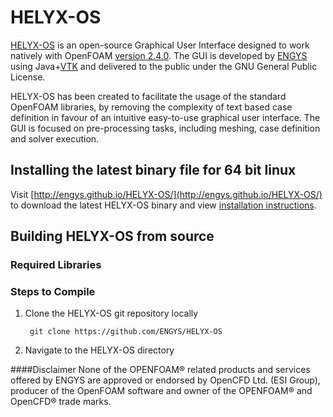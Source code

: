 # HELYX-OS
[HELYX-OS](http://engys.com/products/helyx-os) is an open-source Graphical User Interface designed to work natively with OpenFOAM [version 2.4.0](http://www.openfoam.org/archive/2.4.0/download/source.php). The GUI is developed by [ENGYS](http://engys.com/) using Java+[VTK](http://www.vtk.org/) and delivered to the public under the GNU General Public License.
 
HELYX-OS has been created to facilitate the usage of the standard OpenFOAM libraries, by removing the complexity of text based case definition in favour of an intuitive easy-to-use graphical user interface. The GUI is focused on pre-processing tasks, including meshing, case definition and solver execution.

## Installing the latest binary file for 64 bit linux
Visit [http://engys.github.io/HELYX-OS/](http://engys.github.io/HELYX-OS/) to download the latest HELYX-OS binary and view [installation instructions](http://engys.github.io/HELYX-OS/installation/). 

## Building HELYX-OS from source

### Required Libraries

### Steps to Compile
1. Clone the HELYX-OS git repository locally 

        git clone https://github.com/ENGYS/HELYX-OS

2. Navigate to the HELYX-OS directory

####Disclaimer
None of the OPENFOAM® related products and services offered by ENGYS are approved or endorsed by OpenCFD Ltd. (ESI Group), producer of the OpenFOAM software and owner of the OPENFOAM® and OpenCFD® trade marks.
